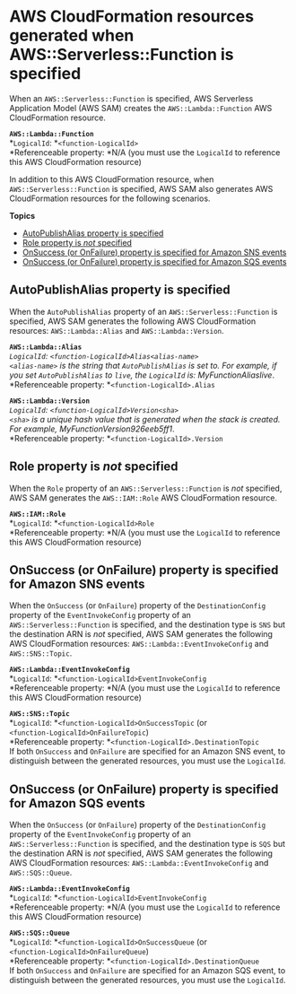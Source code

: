 # AWS CloudFormation resources generated when AWS::Serverless::Function is specified<a name="sam-specification-generated-resources-function"></a>

When an `AWS::Serverless::Function` is specified, AWS Serverless Application Model \(AWS SAM\) creates the `AWS::Lambda::Function` AWS CloudFormation resource\.

**`AWS::Lambda::Function`**  
*`LogicalId`: *`<function‑LogicalId>`  
*Referenceable property: *N/A \(you must use the `LogicalId` to reference this AWS CloudFormation resource\)

In addition to this AWS CloudFormation resource, when `AWS::Serverless::Function` is specified, AWS SAM also generates AWS CloudFormation resources for the following scenarios\.

**Topics**
+ [AutoPublishAlias property is specified](#sam-specification-generated-resources-function-autopublishalias)
+ [Role property is *not* specified](#sam-specification-generated-resources-function-not-role)
+ [OnSuccess \(or OnFailure\) property is specified for Amazon SNS events](#sam-specification-generated-resources-function-sns-onsuccess)
+ [OnSuccess \(or OnFailure\) property is specified for Amazon SQS events](#sam-specification-generated-resources-function-sqs-onsuccess)

## AutoPublishAlias property is specified<a name="sam-specification-generated-resources-function-autopublishalias"></a>

When the `AutoPublishAlias` property of an `AWS::Serverless::Function` is specified, AWS SAM generates the following AWS CloudFormation resources: `AWS::Lambda::Alias` and `AWS::Lambda::Version`\.

**`AWS::Lambda::Alias`**  
*`LogicalId`: *`<function‑LogicalId>Alias<alias‑name>`  
`<alias‑name>` is the string that `AutoPublishAlias` is set to\. For example, if you set `AutoPublishAlias` to `live`, the `LogicalId` is: *MyFunction*Alias*live*\.  
*Referenceable property: *`<function‑LogicalId>.Alias`

**`AWS::Lambda::Version`**  
*`LogicalId`: *`<function‑LogicalId>Version<sha>`  
`<sha>` is a unique hash value that is generated when the stack is created\. For example, *MyFunction*Version*926eeb5ff1*\.  
*Referenceable property: *`<function‑LogicalId>.Version`

## Role property is *not* specified<a name="sam-specification-generated-resources-function-not-role"></a>

When the `Role` property of an `AWS::Serverless::Function` is *not* specified, AWS SAM generates the `AWS::IAM::Role` AWS CloudFormation resource\.

**`AWS::IAM::Role`**  
*`LogicalId`: *`<function‑LogicalId>Role`  
*Referenceable property: *N/A \(you must use the `LogicalId` to reference this AWS CloudFormation resource\)

## OnSuccess \(or OnFailure\) property is specified for Amazon SNS events<a name="sam-specification-generated-resources-function-sns-onsuccess"></a>

When the `OnSuccess` \(or `OnFailure`\) property of the `DestinationConfig` property of the `EventInvokeConfig` property of an `AWS::Serverless::Function` is specified, and the destination type is `SNS` but the destination ARN is *not* specified, AWS SAM generates the following AWS CloudFormation resources: `AWS::Lambda::EventInvokeConfig` and `AWS::SNS::Topic`\.

**`AWS::Lambda::EventInvokeConfig`**  
*`LogicalId`: *`<function‑LogicalId>EventInvokeConfig`  
*Referenceable property: *N/A \(you must use the `LogicalId` to reference this AWS CloudFormation resource\)

**`AWS::SNS::Topic`**  
*`LogicalId`: *`<function‑LogicalId>OnSuccessTopic` \(or `<function‑LogicalId>OnFailureTopic`\)  
*Referenceable property: *`<function‑LogicalId>.DestinationTopic`  
If both `OnSuccess` and `OnFailure` are specified for an Amazon SNS event, to distinguish between the generated resources, you must use the `LogicalId`\.

## OnSuccess \(or OnFailure\) property is specified for Amazon SQS events<a name="sam-specification-generated-resources-function-sqs-onsuccess"></a>

When the `OnSuccess` \(or `OnFailure`\) property of the `DestinationConfig` property of the `EventInvokeConfig` property of an `AWS::Serverless::Function` is specified, and the destination type is `SQS` but the destination ARN is *not* specified, AWS SAM generates the following AWS CloudFormation resources: `AWS::Lambda::EventInvokeConfig` and `AWS::SQS::Queue`\.

**`AWS::Lambda::EventInvokeConfig`**  
*`LogicalId`: *`<function‑LogicalId>EventInvokeConfig`  
*Referenceable property: *N/A \(you must use the `LogicalId` to reference this AWS CloudFormation resource\)

**`AWS::SQS::Queue`**  
*`LogicalId`: *`<function‑LogicalId>OnSuccessQueue` \(or `<function‑LogicalId>OnFailureQueue`\)  
*Referenceable property: *`<function‑LogicalId>.DestinationQueue`  
If both `OnSuccess` and `OnFailure` are specified for an Amazon SQS event, to distinguish between the generated resources, you must use the `LogicalId`\.